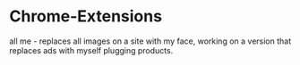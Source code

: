 # Chrome-Extensions

all me - replaces all images on a site with my face, working on a version that replaces ads with myself plugging products.
